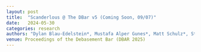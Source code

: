 ```yaml
---
layout: post
title:  "Scanderlous @ The DBar v5 (Coming Soon, 09/07)"
date:   2024-05-30
categories: research    
authors: "Dylan Blau-Edelstein*, Mustafa Alper Gunes*, Matt Schulz*, Stefan Clarke*, Samuel Day-Weiss*, Alexander Raistrick* (*equal contribution)"
venue: Proceedings of the Debasement Bar (DBAR 2025)
---
```

    